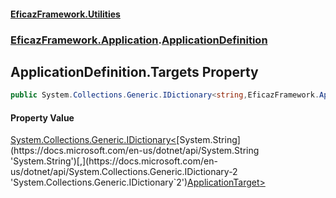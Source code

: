 #### [EficazFramework.Utilities](EficazFrameworkUtilities.md 'EficazFramework Utilities')
### [EficazFramework.Application](EficazFrameworkUtilities.md#EficazFramework.Application 'EficazFramework.Application').[ApplicationDefinition](EficazFramework.Application/ApplicationDefinition.md 'EficazFramework.Application.ApplicationDefinition')

## ApplicationDefinition.Targets Property

```csharp
public System.Collections.Generic.IDictionary<string,EficazFramework.Application.ApplicationTarget> Targets { get; }
```

#### Property Value
[System.Collections.Generic.IDictionary&lt;](https://docs.microsoft.com/en-us/dotnet/api/System.Collections.Generic.IDictionary-2 'System.Collections.Generic.IDictionary`2')[System.String](https://docs.microsoft.com/en-us/dotnet/api/System.String 'System.String')[,](https://docs.microsoft.com/en-us/dotnet/api/System.Collections.Generic.IDictionary-2 'System.Collections.Generic.IDictionary`2')[ApplicationTarget](EficazFramework.Application/ApplicationTarget.md 'EficazFramework.Application.ApplicationTarget')[&gt;](https://docs.microsoft.com/en-us/dotnet/api/System.Collections.Generic.IDictionary-2 'System.Collections.Generic.IDictionary`2')